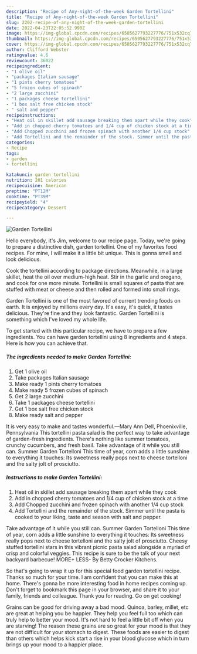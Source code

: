 ```yaml
---
description: "Recipe of Any-night-of-the-week Garden Tortellini"
title: "Recipe of Any-night-of-the-week Garden Tortellini"
slug: 2202-recipe-of-any-night-of-the-week-garden-tortellini
date: 2022-04-23T22:05:52.990Z
image: https://img-global.cpcdn.com/recipes/6505627793227776/751x532cq70/garden-tortellini-recipe-main-photo.jpg
thumbnail: https://img-global.cpcdn.com/recipes/6505627793227776/751x532cq70/garden-tortellini-recipe-main-photo.jpg
cover: https://img-global.cpcdn.com/recipes/6505627793227776/751x532cq70/garden-tortellini-recipe-main-photo.jpg
author: Clifford Webster
ratingvalue: 4.6
reviewcount: 36022
recipeingredient:
- "1 olive oil"
- "packages Italian sausage"
- "1 pints cherry tomatoes"
- "5 frozen cubes of spinach"
- "2 large zucchini"
- "1 packages cheese tortellini"
- "1 box salt free chicken stock"
- " salt and pepper"
recipeinstructions:
- "Heat oil in skillet add sausage breaking them apart while they cook"
- "Add in chopped cherry tomatoes and 1/4 cup of chicken stock at a time"
- "Add Chopped zucchini and frozen spinach with another 1/4 cup stock"
- "Add Tortellini and the remainder of the stock. Simmer until the pasta is cooked to your liking, taste and season with salt and pepper."
categories:
- Recipe
tags:
- garden
- tortellini

katakunci: garden tortellini 
nutrition: 201 calories
recipecuisine: American
preptime: "PT12M"
cooktime: "PT39M"
recipeyield: "4"
recipecategory: Dessert

---
```



![Garden Tortellini](https://img-global.cpcdn.com/recipes/6505627793227776/751x532cq70/garden-tortellini-recipe-main-photo.jpg)

Hello everybody, it's Jim, welcome to our recipe page. Today, we're going to prepare a distinctive dish, garden tortellini. One of my favorites food recipes. For mine, I will make it a little bit unique. This is gonna smell and look delicious.

Cook the tortellini according to package directions. Meanwhile, in a large skillet, heat the oil over medium-high heat. Stir in the garlic and oregano, and cook for one more minute. Tortellini is small squares of pasta that are stuffed with meat or cheese and then rolled and formed into small rings.

Garden Tortellini is one of the most favored of current trending foods on earth. It is enjoyed by millions every day. It's easy, it's quick, it tastes delicious. They're fine and they look fantastic. Garden Tortellini is something which I've loved my whole life.


To get started with this particular recipe, we have to prepare a few ingredients. You can have garden tortellini using 8 ingredients and 4 steps. Here is how you can achieve that.

<!--inarticleads1-->

##### The ingredients needed to make Garden Tortellini:

1. Get 1 olive oil
1. Take packages Italian sausage
1. Make ready 1 pints cherry tomatoes
1. Make ready 5 frozen cubes of spinach
1. Get 2 large zucchini
1. Take 1 packages cheese tortellini
1. Get 1 box salt free chicken stock
1. Make ready  salt and pepper


It is very easy to make and tastes wonderful.—Mary Ann Dell, Phoenixville, Pennsylvania This tortellini pasta salad is the perfect way to take advantage of garden-fresh ingredients. There&#39;s nothing like summer tomatoes, crunchy cucumbers, and fresh basil. Take advantage of it while you still can. Summer Garden Tortelloni This time of year, corn adds a little sunshine to everything it touches: Its sweetness really pops next to cheese tortelloni and the salty jolt of prosciutto. 

<!--inarticleads2-->

##### Instructions to make Garden Tortellini:

1. Heat oil in skillet add sausage breaking them apart while they cook
1. Add in chopped cherry tomatoes and 1/4 cup of chicken stock at a time
1. Add Chopped zucchini and frozen spinach with another 1/4 cup stock
1. Add Tortellini and the remainder of the stock. Simmer until the pasta is cooked to your liking, taste and season with salt and pepper.


Take advantage of it while you still can. Summer Garden Tortelloni This time of year, corn adds a little sunshine to everything it touches: Its sweetness really pops next to cheese tortelloni and the salty jolt of prosciutto. Cheesy stuffed tortellini stars in this vibrant picnic pasta salad alongside a myriad of crisp and colorful veggies. This recipe is sure to be the talk of your next backyard barbecue! MORE+ LESS- By Betty Crocker Kitchens. 

So that's going to wrap it up for this special food garden tortellini recipe. Thanks so much for your time. I am confident that you can make this at home. There's gonna be more interesting food in home recipes coming up. Don't forget to bookmark this page in your browser, and share it to your family, friends and colleague. Thank you for reading. Go on get cooking!

Grains can be good for driving away a bad mood. Quinoa, barley, millet, etc are great at helping you be happier. They help you feel full too which can truly help to better your mood. It's not hard to feel a little bit off when you are starving! The reason these grains are so great for your mood is that they are not difficult for your stomach to digest. These foods are easier to digest than others which helps kick start a rise in your blood glucose which in turn brings up your mood to a happier place.
